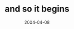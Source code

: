 ---
layout: base.njk
title : 'and so it begins' 
view_title : 'and so it begins' 
year : '2004' 
date : '2004-04-08' 
img_file : '/drawing/andsoitbegins.png' 
html_file : 'andsoitbegins' 
next_html : 'myfeetarecold.html' 
year_order : '72' 
permalink : "title/{{html_file}}.html"
---
